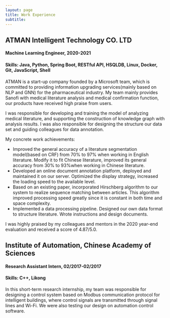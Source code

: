 ```yaml
---
layout: page
title: Work Experience
subtitle: 
---
```


## ATMAN Intelligent Technology CO. LTD 

#### Machine Learning Engineer, 2020-2021

#### Skills: Java, Python, Spring Boot, RESTful API, HSQLDB, Linux, Docker, Git, JavaScript, Shell

ATMAN is a start-up company founded by a Microsoft team, which is committed to providing information upgrading services(mainly based on NLP and GNN) for the pharmaceutical industry. 
My team mainly provides Sanofi with medical literature analysis and medical confirmation function, our products have received high praise from users.

I was responsible for developing and training the model of analyzing medical literature, and supporting the construction of knowledge graph with analysis results. I was also responsible for designing the structure our data set and guiding colleagues for data annotation.

My concrete work achievements:

- Improved the general accuracy of a literature segmentation model(based on CRF) from 70% to 97% when working in English literature.
  Modify it to fit Chinese literature, improved its general accuracy from 30% to 93%when working in Chinese literature.
- Developed an online document annotation platform, deployed and maintained it on our server.
  Optimized the display strategy, increased the loading speed to the available level.
- Based on an existing paper, incorporated Hirschberg algorithm to our system to realize sequence matching between articles.
  This algorithm improved processing speed greatly since it is constant in both time and space complexity.
- Implemented a data processing pipeline.
  Designed our own data format to structure literature.
  Wrote instructions and design documents.


I was highly praised by my colleagues and mentors in the 2020 year-end evaluation and received a score of 4.87/5.0.

## Institute of Automation, Chinese Academy of Sciences

#### Research Assistant Intern, 02/2017-02/2017

#### Skills: C++, Likong

In this short-term research internship, my team was responsible for designing a control system based on Modbus communication protocol for intelligent buildings, where control signals are transmitted through signal lines and Wi-Fi. We were also testing our design on automation control software.
